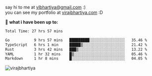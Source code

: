 say hi to me at [vlbhartiya@gmail.com](mailto:vlbhartiya@gmail.com) :)<br/>
you can see my portfolio at [virajbhartiya.com](https://virajbhartiya.com) :D<br/>


🚀 **what i have been up to:**

<!--START_SECTION:waka-->

```txt
Total Time: 27 hrs 57 mins

Go           9 hrs 57 mins   █████████░░░░░░░░░░░░░░░░   35.46 %
TypeScript   6 hrs 1 min     █████▒░░░░░░░░░░░░░░░░░░░   21.42 %
Rust         3 hrs 42 mins   ███▒░░░░░░░░░░░░░░░░░░░░░   13.22 %
YAML         1 hr 32 mins    █▒░░░░░░░░░░░░░░░░░░░░░░░   05.46 %
Markdown     1 hr 8 mins     █░░░░░░░░░░░░░░░░░░░░░░░░   04.05 %
```

<!--END_SECTION:waka-->

<p align="left"> <img src="https://komarev.com/ghpvc/?username=virajbhartiya&color=blue" alt="virajbhartiya" /> </p>
